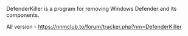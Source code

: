 DefenderKiller is a program for removing Windows Defender and its components.

All version - https://nnmclub.to/forum/tracker.php?nm=DefenderKiller